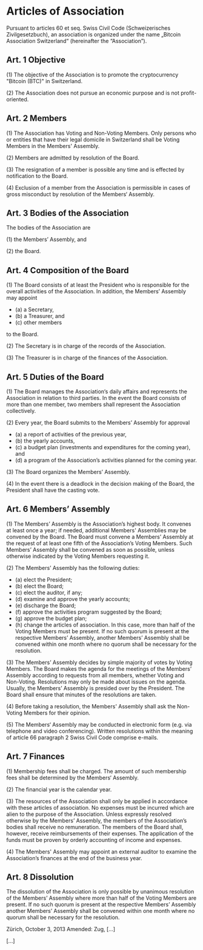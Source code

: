 # Articles of Association

Pursuant to articles 60 et seq. Swiss Civil Code (Schweizerisches Zivilgesetzbuch), an association is
organized under the name „Bitcoin Association Switzerland“ (hereinafter the “Association”).

## Art. 1 Objective

(1) The objective of the Association is to promote the cryptocurrency "Bitcoin (BTC)" in Switzerland.

(2) The Association does not pursue an economic purpose and is not profit-oriented. 

## Art. 2 Members

(1) The Association has Voting and Non-Voting Members. Only persons who or
entities that have their legal domicile in Switzerland shall be Voting
Members in the Members' Assembly.

(2) Members are admitted by resolution of the Board.

(3) The resignation of a member is possible any time and is effected by
notification to the Board.

(4) Exclusion of a member from the Association is permissible in cases of gross misconduct by
resolution of the Members‘ Assembly.

## Art. 3 Bodies of the Association

The bodies of the Association are

(1) the Members’ Assembly, and

(2) the Board.

## Art. 4 Composition of the Board

(1) The Board consists of at least the President who is responsible for the overall 
activities of the Association. In addition, the Members’ Assembly may appoint

* (a) a Secretary,
* (b) a Treasurer, and
* (c) other members

to the Board.

(2) The Secretary is in charge of the records of the Association. 

(3) The Treasurer is in charge of the finances of the Association.

## Art. 5 Duties of the Board

(1) The Board manages the Association‘s daily affairs and represents the
Association in relation to third parties. In the event the Board consists of more than
one member, two members shall represent the Association collectively.

(2) Every year, the Board submits to the Members’ Assembly for approval

* (a) a report of activities of the previous year,
* (b) the yearly accounts,
* (c) a budget plan (investments and expenditures for the coming year), and
* (d) a program of the Association’s activities planned for the coming year.

(3) The Board organizes the Members’ Assembly.

(4) In the event there is a deadlock in the decision making of the Board, the
President shall have the casting vote.

## Art. 6 Members’ Assembly

(1) The Members’ Assembly is the Association’s highest body. It convenes at
least once a year; if needed, additional Members' Assemblies may be
convened by the Board. The Board must convene a Members’ Assembly
at the request of at least one fifth of the Association’s Voting Members. Such
Members’ Assembly shall be convened as soon as possible, unless
otherwise indicated by the Voting Members requesting it.

(2) The Members’ Assembly has the following duties:

* (a) elect the President;
* (b) elect the Board;
* (c) elect the auditor, if any;
* (d) examine and approve the yearly accounts;
* (e) discharge the Board;
* (f) approve the activities program suggested by the Board;
* (g) approve the budget plan;
* (h) change the articles of association. In this case, more than half of the Voting Members
must be present. If no such quorum is present at the respective
Members’ Assembly, another Members’ Assembly shall be
convened within one month where no quorum shall be necessary
for the resolution.

(3) The Members’ Assembly decides by simple majority of votes by Voting
Members. The Board makes the agenda for the meetings of the Members’
Assembly according to requests from all members, whether Voting and Non-Voting. Resolutions may only
be made about issues on the agenda. Usually, the Members’ Assembly is
presided over by the President. The Board shall ensure that minutes of the resolutions are taken.

(4) Before taking a resolution, the Members' Assembly shall ask the Non-Voting
Members for their opinion.

(5) The Members‘ Assembly may be conducted in electronic form (e.g. via
telephone and video conferencing). Written resolutions
within the meaning of article 66 paragraph 2 Swiss Civil Code comprise e-mails.

## Art. 7 Finances

(1) Membership fees shall be charged. The amount of such membership fees
shall be determined by the Members‘ Assembly.

(2) The financial year is the calendar year.

(3) The resources of the Association shall only be applied in accordance with
these articles of association. No expenses must be incurred which are alien to the
purpose of the Association. Unless expressly resolved otherwise by the
Members’ Assembly, the members of the Association’s bodies shall receive
no remuneration. The members of the Board shall, however, receive
reimbursements of their expenses. The application of the funds must be
proven by orderly accounting of income and expenses.

(4) The Members' Assembly may appoint an external auditor to examine the
Association’s finances at the end of the business year.

## Art. 8 Dissolution

The dissolution of the Association is only possible by unanimous resolution of the
Members’ Assembly where more than half of the Voting Members are present. If no such
quorum is present at the respective Members’ Assembly another Members’
Assembly shall be convened within one month where no quorum shall be
necessary for the resolution.


Zürich, October 3, 2013
Amended: Zug, [...]

[...]

